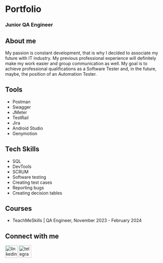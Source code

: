 # Portfolio
### Junior QA Engineer


## About me
My passion is constant development, that is why I decided to associate my future with IT industry. My previous professional experience will definitely make my work easier and group communication as well. My goal is to achieve professional qualifications as a Software Tester and, in the future, maybe, the position of an Automation Tester. 

## Tools
* Postman
* Swagger
* JMeter
* TestRail
* Jira
* Android Studio
* Genymotion


## Tech Skills
* SQL
* DevTools
* SCRUM
* Software testing
* Creating test cases
* Reporting bugs
* Creating decision tables

## Courses
* TeachMeSkills | QA Engineer, November 2023 - February 2024

## Connect with me

[<img src='https://cdn.jsdelivr.net/npm/simple-icons@3.0.1/icons/linkedin.svg' alt='linkedin' height='40'>](https://www.linkedin.com/in/pavel-novikov-13657316b/)  [<img src='https://cdn.jsdelivr.net/npm/simple-icons@3.0.1/icons/telegram.svg' alt='telegram' height='40'>](https://t.me/splashiq)  
